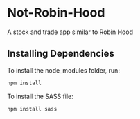 # Not-Robin-Hood
A stock and trade app similar to Robin Hood

## Installing Dependencies
To install the node_modules folder, run:

```bash
npm install
```
To install the SASS file:
```bash
npm install sass
```
